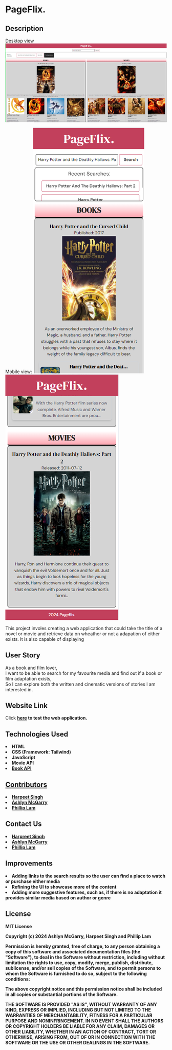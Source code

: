 # PageFlix.

## Description
Desktop view
<img src="/assets/images/Desktop Screenshot.PNG">

Mobile view:
<img src="/assets/images/Moblie Screenshot P1.PNG">
<img src="/assets/images/Moblie Screenshot P2.PNG">

This project involes creating a web application that could take the title of a novel or movie and retrieve data on wheather or not a adapation of either exists. It is also capable of displaying  


## User Story
As a book and film lover,
<br>I want to be able to search for my favourite media and find out if a book or film adaptation exists,
<br>So I can explore both the written and cinematic versions of stories I am interested in.

## Website Link
Click <a href="https://sharpreet89.github.io/PageFlix/"><strong>here<strong></a> to test the web application.

## Technologies Used
<li>HTML</li>
<li>CSS (Framework: Tailwind)</li>
<li>JavaScript</li>
<li>Movie API<a href="https://developer.themoviedb.org/docs/getting-started"></li>
<li>Book API<a href="https://developers.google.com/books/docs/v1/using">

## Contributors 
<li><a href="https://github.com/SHarpreet89">Harpeet Singh</a></li>
<li><a href="https://github.com/ashlynmcgarry">Ashlyn McGarry</a></li>
<li><a href="https://github.com/dashboard">Phillip Lam</a></li>

## Contact Us
<li><a href="S.harpreet@me.com">Harpreet Singh</a></li>
<li><a href="ashlynjanexx@gmail.com">Ashlyn McGarry</a></li>
<li><a href="philliplamm07@gmail.com">Phillip Lam</a></li>

## Improvements
<li>Adding links to the search results so the user can find a place to watch or purchase either media</li>
<li>Refining the UI to showcase more of the content</li>
<li>Adding more suggestive features, such as, if there is no adaptation it provides similar media based on author or genre</li>

## License
MIT License

Copyright (c) 2024 Ashlyn McGarry, Harpeet Singh and Phillip Lam

Permission is hereby granted, free of charge, to any person obtaining a copy
of this software and associated documentation files (the "Software"), to deal
in the Software without restriction, including without limitation the rights
to use, copy, modify, merge, publish, distribute, sublicense, and/or sell
copies of the Software, and to permit persons to whom the Software is
furnished to do so, subject to the following conditions:

The above copyright notice and this permission notice shall be included in all
copies or substantial portions of the Software.

THE SOFTWARE IS PROVIDED "AS IS", WITHOUT WARRANTY OF ANY KIND, EXPRESS OR
IMPLIED, INCLUDING BUT NOT LIMITED TO THE WARRANTIES OF MERCHANTABILITY,
FITNESS FOR A PARTICULAR PURPOSE AND NONINFRINGEMENT. IN NO EVENT SHALL THE
AUTHORS OR COPYRIGHT HOLDERS BE LIABLE FOR ANY CLAIM, DAMAGES OR OTHER
LIABILITY, WHETHER IN AN ACTION OF CONTRACT, TORT OR OTHERWISE, ARISING FROM,
OUT OF OR IN CONNECTION WITH THE SOFTWARE OR THE USE OR OTHER DEALINGS IN THE
SOFTWARE.
